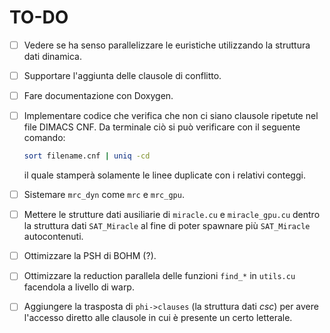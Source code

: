 # TO-DO

- [ ] Vedere se ha senso parallelizzare le euristiche utilizzando la struttura dati dinamica.

- [ ] Supportare l'aggiunta delle clausole di conflitto.

- [ ] Fare documentazione con Doxygen.

- [ ] Implementare codice che verifica che non ci siano clausole ripetute nel file DIMACS CNF.
  Da terminale ciò si può verificare con il seguente comando:

  ```bash
  sort filename.cnf | uniq -cd
  ```

  il quale stamperà solamente le linee duplicate con i relativi conteggi.
  
- [ ] Sistemare `mrc_dyn` come `mrc` e `mrc_gpu`.

- [ ] Mettere le strutture dati ausiliarie di `miracle.cu` e `miracle_gpu.cu` dentro la struttura dati `SAT_Miracle` al fine di poter spawnare più `SAT_Miracle` autocontenuti.

- [ ] Ottimizzare la PSH di BOHM (?).

- [ ] Ottimizzare la reduction parallela delle funzioni `find_*` in `utils.cu` facendola a livello di warp.

- [ ] Aggiungere la trasposta di `phi->clauses` (la struttura dati *csc*) per avere l'accesso diretto alle clausole in cui è presente un certo letterale.

